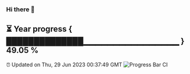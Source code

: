 ### Hi there 👋
⏳ Year progress { ██████████████▁▁▁▁▁▁▁▁▁▁▁▁▁▁▁▁ } 49.05 %
---
⏰ Updated on Thu, 29 Jun 2023 00:37:49 GMT
![Progress Bar CI](https://github.com/Moyi321/Moyi321/workflows/Progress%20Bar%20CI/badge.svg)
